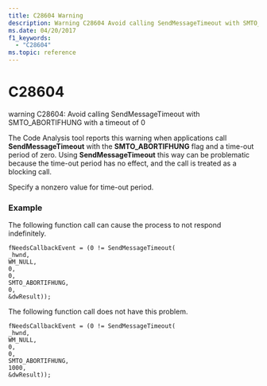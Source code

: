 ```yaml
---
title: C28604 Warning
description: Warning C28604 Avoid calling SendMessageTimeout with SMTO_ABORTIFHUNG with a timeout of 0.
ms.date: 04/20/2017
f1_keywords: 
  - "C28604"
ms.topic: reference
---
```


# C28604


warning C28604: Avoid calling SendMessageTimeout with SMTO\_ABORTIFHUNG with a timeout of 0

The Code Analysis tool reports this warning when applications call **SendMessageTimeout** with the **SMTO\_ABORTIFHUNG** flag and a time-out period of zero. Using **SendMessageTimeout** this way can be problematic because the time-out period has no effect, and the call is treated as a blocking call.

Specify a nonzero value for time-out period.

### <span id="example"></span><span id="EXAMPLE"></span>Example

The following function call can cause the process to not respond indefinitely.

```
fNeedsCallbackEvent = (0 != SendMessageTimeout(
_hwnd, 
WM_NULL, 
0,
0, 
SMTO_ABORTIFHUNG,
0,
&dwResult)); 
```

The following function call does not have this problem.

```
fNeedsCallbackEvent = (0 != SendMessageTimeout(
_hwnd, 
WM_NULL, 
0,
0,
SMTO_ABORTIFHUNG,
1000,  
&dwResult)); 
```

